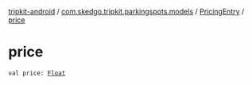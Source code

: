 [tripkit-android](../../index.md) / [com.skedgo.tripkit.parkingspots.models](../index.md) / [PricingEntry](index.md) / [price](./price.md)

# price

`val price: `[`Float`](https://kotlinlang.org/api/latest/jvm/stdlib/kotlin/-float/index.html)